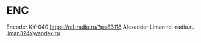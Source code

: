 # ENC
Encoder  KY-040 
https://rcl-radio.ru/?p=83118
Alexander Liman
rcl-radio.ru
liman324@yandex.ru
